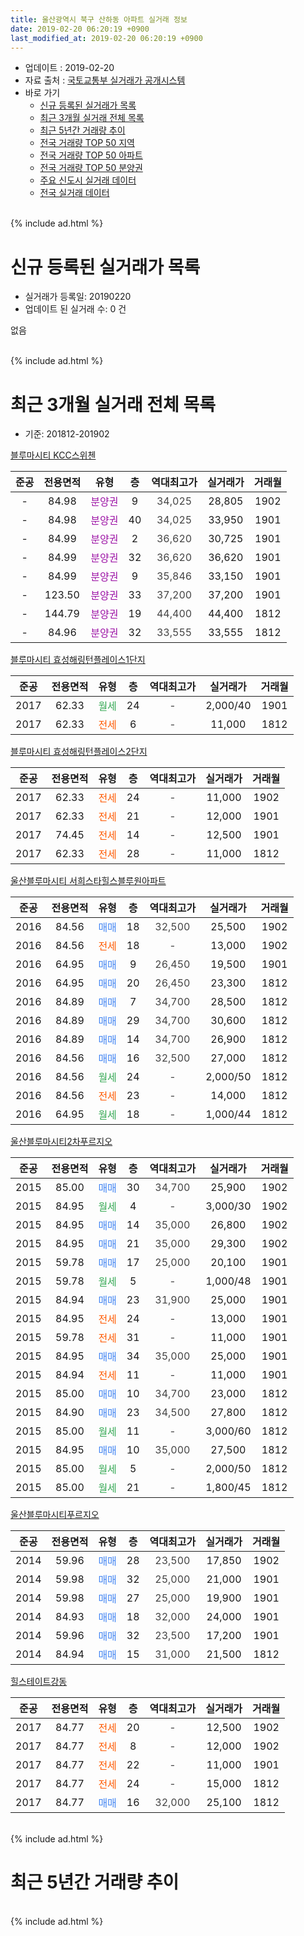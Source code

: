 ```yaml
---
title: 울산광역시 북구 산하동 아파트 실거래 정보
date: 2019-02-20 06:20:19 +0900
last_modified_at: 2019-02-20 06:20:19 +0900
---
```


* 업데이트 : 2019-02-20
* 자료 출처 : [국토교통부 실거래가 공개시스템](http://rt.molit.go.kr)
* 바로 가기
    * [신규 등록된 실거래가 목록](#신규-등록된-실거래가-목록)
    * [최근 3개월 실거래 전체 목록](#최근-3개월-실거래-전체-목록)
    * [최근 5년간 거래량 추이](#최근-5년간-거래량-추이)
    * [전국 거래량 TOP 50 지역](https://inasie.github.io/apt-trade-info/최근-3개월-전국에서-가장-거래가-많이-발생한-지역)
    * [전국 거래량 TOP 50 아파트](https://inasie.github.io/apt-trade-info/최근-3개월-전국에서-가장-거래가-많이-발생한-아파트)
    * [전국 거래량 TOP 50 분양권](https://inasie.github.io/apt-trade-info/최근-3개월-전국에서-가장-거래가-많이-발생한-분양권)
    * [주요 신도시 실거래 데이터](https://inasie.github.io/apt-trade-info/주요-신도시)
    * [전국 실거래 데이터](https://inasie.github.io/apt-trade-info/전국)
<br>
{% include ad.html %}
<br>

# 신규 등록된 실거래가 목록
* 실거래가 등록일: 20190220
* 업데이트 된 실거래 수: 0 건

없음

<br>
{% include ad.html %}
<br>

# 최근 3개월 실거래 전체 목록
* 기준: 201812-201902


[블루마시티 KCC스위첸](https://search.naver.com/search.naver?query=%EC%9A%B8%EC%82%B0%EA%B4%91%EC%97%AD%EC%8B%9C+%EB%B6%81%EA%B5%AC+%EC%82%B0%ED%95%98%EB%8F%99+%EB%B8%94%EB%A3%A8%EB%A7%88%EC%8B%9C%ED%8B%B0+KCC%EC%8A%A4%EC%9C%84%EC%B2%B8)

|준공|전용면적|유형|층|역대최고가|실거래가|거래월|
|:---:|:---:|:---:|:---:|:---:|:---:|:---:|
|-|84.98|<span style="color:#9C11A5">분양권</span>|9|<span style="color:#444444">34,025</span>|28,805|1902|
|-|84.98|<span style="color:#9C11A5">분양권</span>|40|<span style="color:#444444">34,025</span>|33,950|1901|
|-|84.99|<span style="color:#9C11A5">분양권</span>|2|<span style="color:#444444">36,620</span>|30,725|1901|
|-|84.99|<span style="color:#9C11A5">분양권</span>|32|<span style="color:#444444">36,620</span>|36,620|1901|
|-|84.99|<span style="color:#9C11A5">분양권</span>|9|<span style="color:#444444">35,846</span>|33,150|1901|
|-|123.50|<span style="color:#9C11A5">분양권</span>|33|<span style="color:#444444">37,200</span>|37,200|1901|
|-|144.79|<span style="color:#9C11A5">분양권</span>|19|<span style="color:#444444">44,400</span>|44,400|1812|
|-|84.96|<span style="color:#9C11A5">분양권</span>|32|<span style="color:#444444">33,555</span>|33,555|1812|

[블루마시티 효성해링턴플레이스1단지](https://search.naver.com/search.naver?query=%EC%9A%B8%EC%82%B0%EA%B4%91%EC%97%AD%EC%8B%9C+%EB%B6%81%EA%B5%AC+%EC%82%B0%ED%95%98%EB%8F%99+%EB%B8%94%EB%A3%A8%EB%A7%88%EC%8B%9C%ED%8B%B0+%ED%9A%A8%EC%84%B1%ED%95%B4%EB%A7%81%ED%84%B4%ED%94%8C%EB%A0%88%EC%9D%B4%EC%8A%A41%EB%8B%A8%EC%A7%80)

|준공|전용면적|유형|층|역대최고가|실거래가|거래월|
|:---:|:---:|:---:|:---:|:---:|:---:|:---:|
|2017|62.33|<span style="color:#34a853">월세</span>|24|<span style="color:#444444">-</span>|2,000/40|1901|
|2017|62.33|<span style="color:#ff5a00">전세</span>|6|<span style="color:#444444">-</span>|11,000|1812|

[블루마시티 효성해링턴플레이스2단지](https://search.naver.com/search.naver?query=%EC%9A%B8%EC%82%B0%EA%B4%91%EC%97%AD%EC%8B%9C+%EB%B6%81%EA%B5%AC+%EC%82%B0%ED%95%98%EB%8F%99+%EB%B8%94%EB%A3%A8%EB%A7%88%EC%8B%9C%ED%8B%B0+%ED%9A%A8%EC%84%B1%ED%95%B4%EB%A7%81%ED%84%B4%ED%94%8C%EB%A0%88%EC%9D%B4%EC%8A%A42%EB%8B%A8%EC%A7%80)

|준공|전용면적|유형|층|역대최고가|실거래가|거래월|
|:---:|:---:|:---:|:---:|:---:|:---:|:---:|
|2017|62.33|<span style="color:#ff5a00">전세</span>|24|<span style="color:#444444">-</span>|11,000|1902|
|2017|62.33|<span style="color:#ff5a00">전세</span>|21|<span style="color:#444444">-</span>|12,000|1901|
|2017|74.45|<span style="color:#ff5a00">전세</span>|14|<span style="color:#444444">-</span>|12,500|1901|
|2017|62.33|<span style="color:#ff5a00">전세</span>|28|<span style="color:#444444">-</span>|11,000|1812|

[울산블루마시티 서희스타힐스블루원아파트](https://search.naver.com/search.naver?query=%EC%9A%B8%EC%82%B0%EA%B4%91%EC%97%AD%EC%8B%9C+%EB%B6%81%EA%B5%AC+%EC%82%B0%ED%95%98%EB%8F%99+%EC%9A%B8%EC%82%B0%EB%B8%94%EB%A3%A8%EB%A7%88%EC%8B%9C%ED%8B%B0+%EC%84%9C%ED%9D%AC%EC%8A%A4%ED%83%80%ED%9E%90%EC%8A%A4%EB%B8%94%EB%A3%A8%EC%9B%90%EC%95%84%ED%8C%8C%ED%8A%B8)

|준공|전용면적|유형|층|역대최고가|실거래가|거래월|
|:---:|:---:|:---:|:---:|:---:|:---:|:---:|
|2016|84.56|<span style="color:#4285f3">매매</span>|18|<span style="color:#444444">32,500</span>|25,500|1902|
|2016|84.56|<span style="color:#ff5a00">전세</span>|18|<span style="color:#444444">-</span>|13,000|1902|
|2016|64.95|<span style="color:#4285f3">매매</span>|9|<span style="color:#444444">26,450</span>|19,500|1901|
|2016|64.95|<span style="color:#4285f3">매매</span>|20|<span style="color:#444444">26,450</span>|23,300|1812|
|2016|84.89|<span style="color:#4285f3">매매</span>|7|<span style="color:#444444">34,700</span>|28,500|1812|
|2016|84.89|<span style="color:#4285f3">매매</span>|29|<span style="color:#444444">34,700</span>|30,600|1812|
|2016|84.89|<span style="color:#4285f3">매매</span>|14|<span style="color:#444444">34,700</span>|26,900|1812|
|2016|84.56|<span style="color:#4285f3">매매</span>|16|<span style="color:#444444">32,500</span>|27,000|1812|
|2016|84.56|<span style="color:#34a853">월세</span>|24|<span style="color:#444444">-</span>|2,000/50|1812|
|2016|84.56|<span style="color:#ff5a00">전세</span>|23|<span style="color:#444444">-</span>|14,000|1812|
|2016|64.95|<span style="color:#34a853">월세</span>|18|<span style="color:#444444">-</span>|1,000/44|1812|

[울산블루마시티2차푸르지오](https://search.naver.com/search.naver?query=%EC%9A%B8%EC%82%B0%EA%B4%91%EC%97%AD%EC%8B%9C+%EB%B6%81%EA%B5%AC+%EC%82%B0%ED%95%98%EB%8F%99+%EC%9A%B8%EC%82%B0%EB%B8%94%EB%A3%A8%EB%A7%88%EC%8B%9C%ED%8B%B02%EC%B0%A8%ED%91%B8%EB%A5%B4%EC%A7%80%EC%98%A4)

|준공|전용면적|유형|층|역대최고가|실거래가|거래월|
|:---:|:---:|:---:|:---:|:---:|:---:|:---:|
|2015|85.00|<span style="color:#4285f3">매매</span>|30|<span style="color:#444444">34,700</span>|25,900|1902|
|2015|84.95|<span style="color:#34a853">월세</span>|4|<span style="color:#444444">-</span>|3,000/30|1902|
|2015|84.95|<span style="color:#4285f3">매매</span>|14|<span style="color:#444444">35,000</span>|26,800|1902|
|2015|84.95|<span style="color:#4285f3">매매</span>|21|<span style="color:#444444">35,000</span>|29,300|1902|
|2015|59.78|<span style="color:#4285f3">매매</span>|17|<span style="color:#444444">25,000</span>|20,100|1901|
|2015|59.78|<span style="color:#34a853">월세</span>|5|<span style="color:#444444">-</span>|1,000/48|1901|
|2015|84.94|<span style="color:#4285f3">매매</span>|23|<span style="color:#444444">31,900</span>|25,000|1901|
|2015|84.95|<span style="color:#ff5a00">전세</span>|24|<span style="color:#444444">-</span>|13,000|1901|
|2015|59.78|<span style="color:#ff5a00">전세</span>|31|<span style="color:#444444">-</span>|11,000|1901|
|2015|84.95|<span style="color:#4285f3">매매</span>|34|<span style="color:#444444">35,000</span>|25,000|1901|
|2015|84.94|<span style="color:#ff5a00">전세</span>|11|<span style="color:#444444">-</span>|11,000|1901|
|2015|85.00|<span style="color:#4285f3">매매</span>|10|<span style="color:#444444">34,700</span>|23,000|1812|
|2015|84.90|<span style="color:#4285f3">매매</span>|23|<span style="color:#444444">34,500</span>|27,800|1812|
|2015|85.00|<span style="color:#34a853">월세</span>|11|<span style="color:#444444">-</span>|3,000/60|1812|
|2015|84.95|<span style="color:#4285f3">매매</span>|10|<span style="color:#444444">35,000</span>|27,500|1812|
|2015|85.00|<span style="color:#34a853">월세</span>|5|<span style="color:#444444">-</span>|2,000/50|1812|
|2015|85.00|<span style="color:#34a853">월세</span>|21|<span style="color:#444444">-</span>|1,800/45|1812|


<script async src="//pagead2.googlesyndication.com/pagead/js/adsbygoogle.js"></script>
<!-- 기본 -->
<ins class="adsbygoogle"
     style="display:block"
     data-ad-client="ca-pub-2446590836940007"
     data-ad-slot="1659523306"
     data-ad-format="auto"
     data-full-width-responsive="true"></ins>
<script>
(adsbygoogle = window.adsbygoogle || []).push({});
</script>


[울산블루마시티푸르지오](https://search.naver.com/search.naver?query=%EC%9A%B8%EC%82%B0%EA%B4%91%EC%97%AD%EC%8B%9C+%EB%B6%81%EA%B5%AC+%EC%82%B0%ED%95%98%EB%8F%99+%EC%9A%B8%EC%82%B0%EB%B8%94%EB%A3%A8%EB%A7%88%EC%8B%9C%ED%8B%B0%ED%91%B8%EB%A5%B4%EC%A7%80%EC%98%A4)

|준공|전용면적|유형|층|역대최고가|실거래가|거래월|
|:---:|:---:|:---:|:---:|:---:|:---:|:---:|
|2014|59.96|<span style="color:#4285f3">매매</span>|28|<span style="color:#444444">23,500</span>|17,850|1902|
|2014|59.98|<span style="color:#4285f3">매매</span>|32|<span style="color:#444444">25,000</span>|21,000|1901|
|2014|59.98|<span style="color:#4285f3">매매</span>|27|<span style="color:#444444">25,000</span>|19,900|1901|
|2014|84.93|<span style="color:#4285f3">매매</span>|18|<span style="color:#444444">32,000</span>|24,000|1901|
|2014|59.96|<span style="color:#4285f3">매매</span>|32|<span style="color:#444444">23,500</span>|17,200|1901|
|2014|84.94|<span style="color:#4285f3">매매</span>|15|<span style="color:#444444">31,000</span>|21,500|1812|

[힐스테이트강동](https://search.naver.com/search.naver?query=%EC%9A%B8%EC%82%B0%EA%B4%91%EC%97%AD%EC%8B%9C+%EB%B6%81%EA%B5%AC+%EC%82%B0%ED%95%98%EB%8F%99+%ED%9E%90%EC%8A%A4%ED%85%8C%EC%9D%B4%ED%8A%B8%EA%B0%95%EB%8F%99)

|준공|전용면적|유형|층|역대최고가|실거래가|거래월|
|:---:|:---:|:---:|:---:|:---:|:---:|:---:|
|2017|84.77|<span style="color:#ff5a00">전세</span>|20|<span style="color:#444444">-</span>|12,500|1902|
|2017|84.77|<span style="color:#ff5a00">전세</span>|8|<span style="color:#444444">-</span>|12,000|1902|
|2017|84.77|<span style="color:#ff5a00">전세</span>|22|<span style="color:#444444">-</span>|11,000|1901|
|2017|84.77|<span style="color:#ff5a00">전세</span>|24|<span style="color:#444444">-</span>|15,000|1812|
|2017|84.77|<span style="color:#4285f3">매매</span>|16|<span style="color:#444444">32,000</span>|25,100|1812|


<br>
{% include ad.html %}
<br>

# 최근 5년간 거래량 추이


<div style="width:100%;">
    <canvas id="deal_progress" height="200"></canvas>
</div>

<script>
new Chart(document.getElementById("deal_progress"), {
    type: 'line',
    data: {
        labels: ['201402','201403','201404','201405','201406','201407','201408','201409','201410','201411','201412','201501','201502','201503','201504','201505','201506','201507','201508','201509','201510','201511','201512','201601','201602','201603','201604','201605','201606','201607','201608','201609','201610','201611','201612','201701','201702','201703','201704','201705','201706','201707','201708','201709','201710','201711','201712','201801','201802','201803','201804','201805','201806','201807','201808','201809','201810','201811','201812','201901','201902'],
        datasets: [{
            label: '매매',
            pointRadius: 1,
            data: [0, 0, 0, 1, 20, 24, 13, 9, 2, 2, 0, 1, 1, 1, 10, 49, 31, 16, 13, 8, 4, 0, 6, 4, 0, 2, 62, 25, 8, 12, 13, 10, 12, 9, 3, 2, 3, 5, 17, 27, 33, 30, 33, 22, 10, 8, 6, 8, 5, 12, 12, 16, 21, 15, 16, 13, 21, 13, 12, 13, 6],
            borderColor: "rgba(255, 201, 14, 1)",
            backgroundColor: "rgba(255, 201, 14, 0.5)",
            fill: false,
            lineTension: 0
        },{
            label: '전월세',
            pointRadius: 1,
            data: [0, 1, 6, 10, 25, 16, 17, 16, 3, 3, 1, 3, 4, 9, 15, 20, 24, 34, 11, 12, 15, 2, 6, 7, 8, 20, 36, 29, 26, 30, 30, 27, 20, 12, 11, 12, 42, 52, 44, 41, 52, 62, 32, 21, 7, 19, 8, 13, 12, 17, 25, 18, 20, 20, 21, 22, 18, 12, 9, 8, 5],
            borderColor: "rgba(0, 141, 185, 1)",
            backgroundColor: "rgba(0, 141, 185, 0.5)",
            fill: false,
            lineTension: 0
        }
        ]
    },
    options: {
        responsive: true,
        title: {
            display: false
        },
        tooltips: {
            mode: 'index',
            intersect: false
        },
        hover: {
            mode: 'nearest',
            intersect: true
        },
        scales: {
            xAxes: [{
                display: true,
                scaleLabel: {
                    display: true,
                    labelString: '년/월'
                }
            }],
            yAxes: [{
                display: true,
                ticks: {
                    suggestedMin: 0,
                },
                scaleLabel: {
                    display: true,
                    labelString: '실거래 수'
                }
            }]
        }
    }
});

</script>


<br>
{% include ad.html %}
<br>


